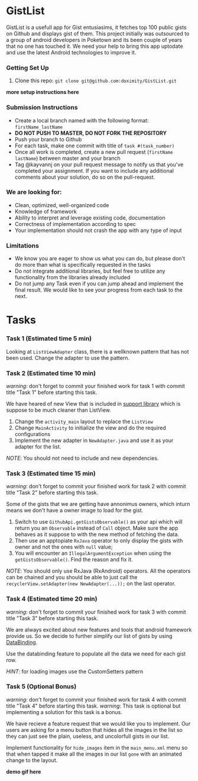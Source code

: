 # GistList
GistList is a usefull app for Gist entusiasims, it fetches top 100 public gists on Github and displays gist of them.
This project initially was outsourced to a group of android developers in Poketown and its been couple of years that no one has touched it. We need your help to bring this app uptodate and use the latest Android technologies to improve it.

### Getting Set Up
1. Clone this repo: `git clone git@github.com:doximity/GistList.git`

**more setup instructions here**

### Submission Instructions

* Create a local branch named with the following format: `firstName_lastName`
* **DO NOT PUSH TO MASTER, DO NOT FORK THE REPOSITORY**
* Push your branch to Github
* For each task, make one commit with title of `task #(task_number)`
* Once all work is completed, create a new pull request (`firstName lastName`) between master and your branch
* Tag @kayvannj on your pull request message to notify us that you've completed your assignment. If you want to include any additional comments about your solution, do so on the pull-request.

### We are looking for:
* Clean, optimized, well-organized code
* Knowledge of framework
* Ability to interpret and leverage existing code, documentation
* Correctness of implementation according to spec
* Your implementation should not crash the app with any type of input

### Limitations
* We know you are eager to show us what you can do, but please don't do more than what is specifically requested in the tasks
* Do not integrate additional libraries, but feel free to utilize any functionality from the libraries already included
* Do not jump any Task even if you can jump ahead and implement the final result. We would like to see your progress from each task to the next.

# Tasks
### Task 1 (Estimated time 5 min)

Looking at `ListViewAdapter` class, there is a wellknown pattern that has not been used.
Change the adapter to use the pattern.

### Task 2 (Estimated time 10 min)
*warning*: don't forget to commit your finished work for task 1 with commit title "Task 1" before starting this task.

We have heared of new View that is included in [support library](https://developer.android.com/topic/libraries/support-library/features.html) which is suppose to be much cleaner than ListView.
1. Change the `activity_main` layout to replace the `ListView`
2. Change `MainActivity` to initialize the view and do the required configurations
3. Implement the new adapter in `NewAdapter.java` and use it as your adapter for the list.

*NOTE*: You should not need to include and new dependencies.

### Task 3 (Estimated time 15 min)
*warning*: don't forget to commit your finished work for task 2 with commit title "Task 2" before starting this task.

Some of the gists that we are getting have annonimus owners, which inturn means we don't have a owner image to load for the gist. 

1. Switch to use `GithubApi.getGistsObservable()` as your api which will return you an `Observable` instead of `Call` object. Make sure the app behaves as it suppose to with the new method of fetching the data.  
2. Then use an apptopiate `RxJava` operator to only display the gists with owner and not the ones with `null` value;
3. You will encounter an `IllegalArgumentException` when using the `getGistsObservable()`. Find the reason and fix it.

*NOTE*: You should only use RxJava (RxAndroid) operators. All the operators can be chained and you should be able to just call the `recyclerView.setAdapter(new NewAdapter(...));` on the last operator.

### Task 4 (Estimated time 20 min)
*warning*: don't forget to commit your finished work for task 3 with commit title "Task 3" before starting this task.

We are always excited about new features and tools that android framework provide us. So we decide to further simplify our list of gists by using [DataBinding](https://developer.android.com/topic/libraries/data-binding/index.html).

Use the databinding feature to populate all the data we need for each gist row.

*HINT*: for loading images use the CustomSetters pattern

### Task 5 (Optional Bonus)
*warning*: don't forget to commit your finished work for task 4 with commit title "Task 4" before starting this task.
*warning*: This task is optional but implementing a solution for this task is a bonus.

We have recieve a feature request that we would like you to implement. Our users are asking for a menu button that hides all the images in the list so they can just see the plain, useless, and uncolorfull gists in our list.

Implement functionality for `hide_images` item in the `main_menu.xml` menu so that when tapped it make all the images in our list `gone` with an animated change to the layout. 

**demo gif here**



